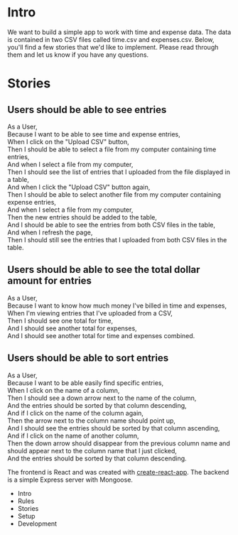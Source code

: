 # Intro

We want to build a simple app to work with time and expense data. The data is contained in two CSV files called time.csv and expenses.csv. Below, you'll find a few stories that we'd like to implement. Please read through them and let us know if you have any questions.

# Stories

## Users should be able to see entries
As a User,  
Because I want to be able to see time and expense entries,  
When I click on the "Upload CSV" button,  
Then I should be able to select a file from my computer containing time entries,  
And when I select a file from my computer,  
Then I should see the list of entries that I uploaded from the file displayed in a table,  
And when I click the "Upload CSV" button again,  
Then I should be able to select another file from my computer containing expense entries,  
And when I select a file from my computer,  
Then the new entries should be added to the table,  
And I should be able to see the entries from both CSV files in the table,  
And when I refresh the page,  
Then I should still see the entries that I uploaded from both CSV files in the table.  

## Users should be able to see the total dollar amount for entries
As a User,  
Because I want to know how much money I've billed in time and expenses,  
When I'm viewing entries that I've uploaded from a CSV,  
Then I should see one total for time,  
And I should see another total for expenses,  
And I should see another total for time and expenses combined.  

## Users should be able to sort entries
As a User,  
Because I want to be able easily find specific entries,  
When I click on the name of a column,  
Then I should see a down arrow next to the name of the column,  
And the entries should be sorted by that column descending,  
And if I click on the name of the column again,  
Then the arrow next to the column name should point up,  
And I should see the entries should be sorted by that column ascending,  
And if I click on the name of another column,  
Then the down arrow should disappear from the previous column name and should appear next to the column name that I just clicked,  
And the entries should be sorted by that column descending.

The frontend is React and was created with [create-react-app](https://github.com/facebook/create-react-app). The backend is a simple Express server with Mongoose.

- Intro
- Rules
- Stories
- Setup
- Development